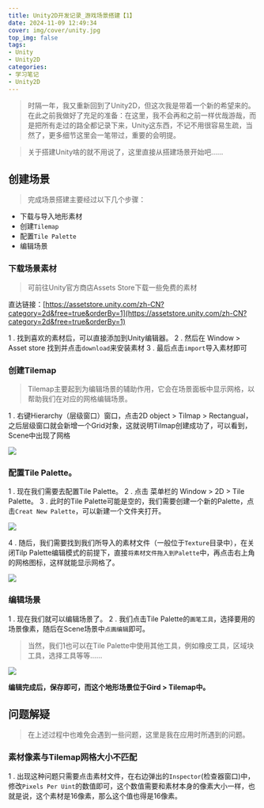 ```yaml
---
title: Unity2D开发记录_游戏场景搭建【1】
date: 2024-11-09 12:49:34
cover: img/cover/unity.jpg
top_img: false
tags:
- Unity
- Unity2D
categories: 
- 学习笔记
- Unity2D
---
```


> 时隔一年，我又重新回到了Unity2D，但这次我是带着一个新的希望来的。
>在此之前我做好了充足的准备：在这里，我不会再和之前一样优哉游哉，而是把所有走过的路全都记录下来，Unity这东西，不记不用很容易生疏，当然了，更多细节这里会一笔带过，重要的会明提。

> 关于搭建Unity啥的就不用说了，这里直接从搭建场景开始吧......


## 创建场景

> 完成场景搭建主要经过以下几个步骤：

 - 下载与导入地形素材
 - 创建`Tilemap`
 - 配置`Tile Palette`
 - 编辑场景

### 下载场景素材

> 可前往Unity官方商店Assets Store下载一些免费的素材 

直达链接：[https://assetstore.unity.com/zh-CN?category=2d&free=true&orderBy=1](https://assetstore.unity.com/zh-CN?category=2d&free=true&orderBy=1)


1 . 找到喜欢的素材后，可以直接添加到Unity编辑器。
2 . 然后在 Window > Asset store 找到并点击`download`来安装素材
3 . 最后点击`import`导入素材即可


### 创建Tilemap

>Tilemap主要起到为编辑场景的辅助作用，它会在场景面板中显示网格，以帮助我们在对应的网格编辑场景。

1 . 右键Hierarchy（层级窗口）窗口，点击2D object > Tilmap > Rectangual，之后层级窗口就会新增一个Grid对象，这就说明Tilmap创建成功了，可以看到，Scene中出现了网格

![](https://gcore.jsdelivr.net/gh/Almango/Blog_imgbed@main/post/post_unity1_1.png)


### 配置Tile Palette。

1 . 现在我们需要去配置Tile Palette。
2 . 点击 菜单栏的 Window > 2D > Tile Palette。
3 . 此时的Tile Palette可能是空的，我们需要创建一个新的Palette，点击`Creat New Palette`，可以新建一个文件夹打开。

![](https://gcore.jsdelivr.net/gh/Almango/Blog_imgbed@main/post/post_unity1_%202.png)

4 . 随后，我们需要找到我们所导入的素材文件（一般位于`Texture`目录中），在关闭Tilp Palette编辑模式的前提下，直接`将素材文件拖入到Palette`中，再点击右上角的网格图标，这样就能显示网格了。

![](https://gcore.jsdelivr.net/gh/Almango/Blog_imgbed@main/post/post_unity1_%203.png)

### 编辑场景

1 . 现在我们就可以编辑场景了。
2 . 我们点击Tile Palette的`画笔工具`，选择要用的场景像素，随后在Scene场景中`点画编辑`即可。
>当然，我们1也可以在Tile Palette中使用其他工具，例如橡皮工具，区域块工具，选择工具等等……


![](https://gcore.jsdelivr.net/gh/Almango/Blog_imgbed@main/post/post_unity1_%204.png)

**编辑完成后，保存即可，而这个地形场景位于Gird > Tilemap中。**

## 问题解疑

>在上述过程中也难免会遇到一些问题，这里是我在应用时所遇到的问题。

### 素材像素与Tilemap网格大小不匹配

1 . 出现这种问题只需要点击素材文件，在右边弹出的`Inspector`(检查器窗口)中，修改`Pixels Per Uint`的数值即可，这个数值需要和素材本身的像素大小一样，也就是说，这个素材是16像素，那么这个值也得是16像素。

